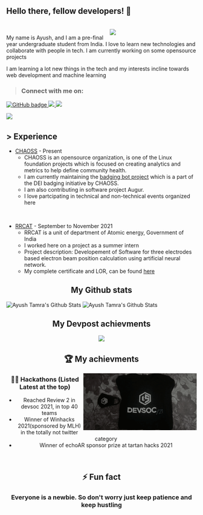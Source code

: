 ## Hello there, fellow developers! 👋
\
<img align='right' src="https://media.giphy.com/media/M9gbBd9nbDrOTu1Mqx/giphy.gif" width="230">

<p>My name is Ayush, and I am a pre-final year undergraduate student from India. I love to learn new technologies and collaborate with people in tech. I am currently working on some opensource projects</p>

<p> I am learning a lot new things in the tech and my interests incline towards web development and machine learning</p>


> <h3>Connect with me on:</h3>
<p>
  <a href="https://github.com/ayushtamra">
    <img src="https://img.shields.io/badge/GitHub-100000?style=for-the-badge&logo=github&logoColor=white" alt="GitHub badge" />
  </a>
  <a href="http://twitter.com/ayush_tamra">
    <img src="https://img.shields.io/badge/Twitter-1DA1F2?style=for-the-badge&logo=twitter&logoColor=white" />
  </a>
  <a href="https://www.linkedin.com/in/ayush-tamra-1058531b2/">
    <img src="https://img.shields.io/badge/LinkedIn-0077B5?style=for-the-badge&logo=linkedin&logoColor=white" />
  </a>
</p>

<a href="https://github.com/404"><img src="https://user-images.githubusercontent.com/73097560/115834477-dbab4500-a447-11eb-908a-139a6edaec5c.gif"></a>

<!-- <h2 align="center">Download My resume</h2>
<p align="center">
    <a href="Ayush Tamra Resume.pdf" download="Ayush Tamra Resume">
        <img src="https://img.shields.io/badge/Ayush's-Resume-brightgreen"/>
    </a>
</p> -->

## > Experience 
 - [CHAOSS](https://chaoss.community/) - Present
    - CHAOSS is an opensource organization, is one of the Linux foundation projects which is focused on creating
analytics and metrics to help define community health.
    - I am currently maintaining the [badging bot project](https://github.com/badging/badging-bot) which is a part of the DEI badging initiative by CHAOSS.
    - I am also contributing in software project Augur.
    - I love partcipating in technical and non-technical events organized here

<br>

 - [RRCAT](https://www.rrcat.gov.in/index_eng.html) - September to November 2021
    - RRCAT is a unit of department of Atomic energy, Government of India
    - I worked here on a project as a summer intern
    - Project description: Developement of Software for three electrodes based electron beam position calculation using artificial neural network.
    - My complete certificate and LOR, can be found [here](https://drive.google.com/drive/folders/1I6FldO3LAu-j8NcM8VPc0DgVJnPVRzA3?usp=sharing)

<h2 align="center">My Github stats</h2>
<p>
    <!-- <img src="https://github-readme-stats.vercel.app/api?username=ayushtamra&include_all_commits=true&count_private=true&show_icons=true&line_height=20&title_color=7A7ADB&icon_color=2234AE&text_color=D3D3D3&bg_color=0,000000,130F40" alt="Ayush Tamra's Github Stats"/> -->

   <img src="https://github-readme-stats.vercel.app/api?username=ayushtamra&line_height=20&show_icons=true&theme=default" alt="Ayush Tamra's Github Stats" height="165" width="480"/>

   <img src="https://github-readme-stats.vercel.app/api/top-langs/?username=ayushtamra&layout=compact" alt="Ayush Tamra's Github Stats" height="162" width="350"/>
</p>

<!-- <p align="right">
    <img src="https://github-readme-stats.vercel.app/api/top-langs/?username=anuraghazra&layout=compact" alt="Ayush Tamra's Github Stats"/>
</p>

<p align="center">
  <img src="https://github-readme-stats.vercel.app/api/top-langs/?username=ayushtamra" alt="Smiley face">
</p> -->


<h2 align="center">My Devpost achievments</h2>

<p align="center">
  <img src="https://idemoed.vercel.app/api/wall?username=tamraayush&level=2"/>
</p>

<h2 align="center">🏆 My achievments</h2>
<img align="right" src="swags.gif" height="150" width="300">
<h3 align="center">👨‍💻 Hackathons (Listed Latest at the top)</h3>
  <ul align="center">
    <li>Reached Review 2 in devsoc 2021, in top 40 teams</li>
    <li>Winner of Winhacks 2021(sponsored by MLH) in the totally not twitter category </li>
    <li>Winner of echoAR sponsor prize at tartan hacks 2021</li>
  </ul>

<br>

<h2 align="center"> ⚡ Fun fact </h2>
    
<h3 align="center"> Everyone is a newbie. So don't worry just keep patience and keep hustling</h3>
